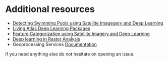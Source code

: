 # Additional resources

* [Detecting Swimming Pools using Satellite Imagegery and Deep Learning](https://developers.arcgis.com/python/sample-notebooks/detecting-swimming-pools-using-satellite-image-and-deep-learning/)
* [Living Atlas Deep Learning Packages](https://livingatlas.arcgis.com/en/browse/#d=2&q=dlpk)
* [Feature Categorization using Satellite Imagery and Deep Learning](https://developers.arcgis.com/python/sample-notebooks/feature-categorization-using-satellite-imagery-and-deep-learning/)
* [Deep learning in Raster Analysis](https://enterprise.arcgis.com/en/portal/latest/use/deep-learning-in-raster-analysis.htm)
* Geoprocessing Services [Documentation](https://enterprise.arcgis.com/en/server/latest/publish-services/windows/what-is-a-geoprocessing-service-.htm)

If you need anything else do not hesitate on opening an issue.

